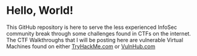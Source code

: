 # Hello, World!

This GitHub repository is here to serve the less experienced InfoSec community break through some challenges found in CTFs on the internet. The CTF Walkthroughs that I will be posting here are vulnerable Virtual Machines found on either [TryHackMe.com](https://tryhackme.com) or [VulnHub.com](https://vulnhub.com)
